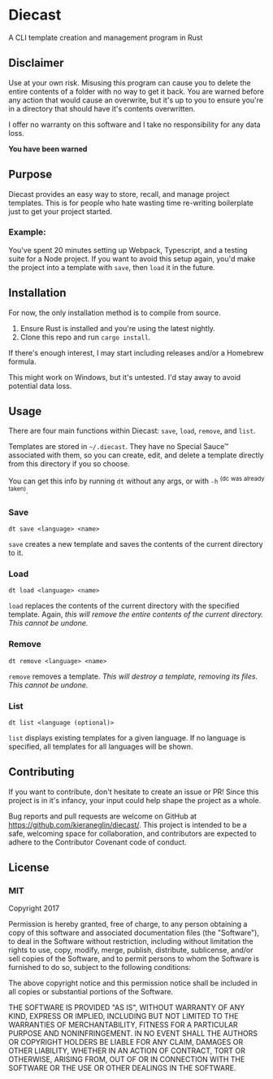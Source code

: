 # Diecast
A CLI template creation and management program in Rust

## Disclaimer
Use at your own risk.  Misusing this program can cause you to delete the entire contents of a folder with no way to get it back.  You are warned before any action that would cause an overwrite, but it's up to you to ensure you're in a directory that should have it's contents overwritten.

I offer no warranty on this software and I take no responsibility for any data loss.

**You have been warned**

## Purpose
Diecast provides an easy way to store, recall, and manage project templates.  This is for people who hate wasting time re-writing boilerplate just to get your project started.

### Example:
You've spent 20 minutes setting up Webpack, Typescript, and a testing suite for a Node project.  If you want to avoid this setup again, you'd make the project into a template with `save`, then `load` it in the future.

## Installation
For now, the only installation method is to compile from source.  

1. Ensure Rust is installed and you're using the latest nightly.
2. Clone this repo and run `cargo install`.

If there's enough interest, I may start including releases and/or a Homebrew formula.

This might work on Windows, but it's untested.  I'd stay away to avoid potential data loss.

## Usage
There are four main functions within Diecast: `save`, `load`, `remove`, and `list`.  

Templates are stored in `~/.diecast`.  They have no Special Sauce™ associated with them, so you can create, edit, and delete a template directly from this directory if you so choose.

You can get this info by running `dt` without any args, or with `-h` <sup>(dc was already taken)</sup>.

### Save
`dt save <language> <name>`

`save` creates a new template and saves the contents of the current directory to it.

### Load
`dt load <language> <name>`

`load` replaces the contents of the current directory with the specified template.  Again, *this will remove the entire contents of the current directory.  This cannot be undone.*

### Remove
`dt remove <language> <name>`

`remove` removes a template.  *This will destroy a template, removing its files.  This cannot be undone.*

### List
`dt list <language (optional)>`

`list` displays existing templates for a given language.  If no language is specified, all templates for all languages will be shown.

## Contributing
If you want to contribute, don't hesitate to create an issue or PR! Since this project is in it's infancy, your input could help shape the project as a whole.

Bug reports and pull requests are welcome on GitHub at https://github.com/kieraneglin/diecast/. This project is intended to be a safe, welcoming space for collaboration, and contributors are expected to adhere to the Contributor Covenant code of conduct.

## License
### MIT
Copyright 2017

Permission is hereby granted, free of charge, to any person obtaining a copy of this software and associated documentation files (the "Software"), to deal in the Software without restriction, including without limitation the rights to use, copy, modify, merge, publish, distribute, sublicense, and/or sell copies of the Software, and to permit persons to whom the Software is furnished to do so, subject to the following conditions:

The above copyright notice and this permission notice shall be included in all copies or substantial portions of the Software.

THE SOFTWARE IS PROVIDED "AS IS", WITHOUT WARRANTY OF ANY KIND, EXPRESS OR IMPLIED, INCLUDING BUT NOT LIMITED TO THE WARRANTIES OF MERCHANTABILITY, FITNESS FOR A PARTICULAR PURPOSE AND NONINFRINGEMENT. IN NO EVENT SHALL THE AUTHORS OR COPYRIGHT HOLDERS BE LIABLE FOR ANY CLAIM, DAMAGES OR OTHER LIABILITY, WHETHER IN AN ACTION OF CONTRACT, TORT OR OTHERWISE, ARISING FROM, OUT OF OR IN CONNECTION WITH THE SOFTWARE OR THE USE OR OTHER DEALINGS IN THE SOFTWARE.
